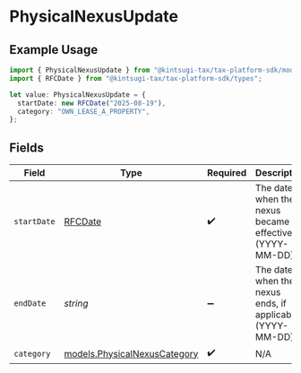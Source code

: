 # PhysicalNexusUpdate

## Example Usage

```typescript
import { PhysicalNexusUpdate } from "@kintsugi-tax/tax-platform-sdk/models";
import { RFCDate } from "@kintsugi-tax/tax-platform-sdk/types";

let value: PhysicalNexusUpdate = {
  startDate: new RFCDate("2025-08-19"),
  category: "OWN_LEASE_A_PROPERTY",
};
```

## Fields

| Field                                                                                             | Type                                                                                              | Required                                                                                          | Description                                                                                       |
| ------------------------------------------------------------------------------------------------- | ------------------------------------------------------------------------------------------------- | ------------------------------------------------------------------------------------------------- | ------------------------------------------------------------------------------------------------- |
| `startDate`                                                                                       | [RFCDate](../types/rfcdate.md)                                                                    | :heavy_check_mark:                                                                                | The date when the nexus became<br/>                                effective (YYYY-MM-DD).        |
| `endDate`                                                                                         | *string*                                                                                          | :heavy_minus_sign:                                                                                | The date when the<br/>                                        nexus ends, if applicable (YYYY-MM-DD). |
| `category`                                                                                        | [models.PhysicalNexusCategory](../models/physicalnexuscategory.md)                                | :heavy_check_mark:                                                                                | N/A                                                                                               |